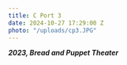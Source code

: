 ```yaml
---
title: C Port 3
date: 2024-10-27 17:29:00 Z
photo: "/uploads/cp3.JPG"
---
```


***2023, Bread and Puppet Theater***